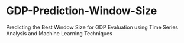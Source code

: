 # GDP-Prediction-Window-Size
Predicting the Best Window Size for GDP Evaluation using Time Series Analysis and Machine Learning Techniques
